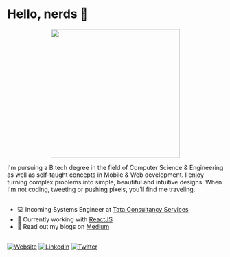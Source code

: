 # Hello, nerds 👋

<div align="center" width="50">
<img src="https://media.giphy.com/media/13GIgrGdslD9oQ/giphy.gif" width="300"/>
</div>

I'm pursuing a B.tech degree in the field of Computer Science & Engineering as well as self-taught concepts in Mobile & Web development. I enjoy turning complex problems into simple, beautiful and intuitive designs. When I'm not coding, tweeting or pushing pixels, you'll find me traveling.

##

- 💻 Incoming Systems Engineer at [Tata Consultancy Services](https://www.tcs.com)
- 🔭 Currently working with [ReactJS](https://reactjs.org) 
- 💬 Read out my blogs on [Medium](https://medium.com/@piyush.sinha24)

##

<a href="http://piyushsinha.online" target="_blank"><img src="https://img.shields.io/badge/Website-piyushsinha.online-brightgreen" alt="Website"></a>
<a href="https://www.linkedin.com/in/devps" target="_blank"><img src="https://img.shields.io/badge/LinkedIn-%230077B5.svg?&style=flat-square&logo=linkedin&logoColor=white" alt="LinkedIn"></a>
<a href="https://twitter.com/devps2020" target="_blank"><img src="https://img.shields.io/twitter/follow/devps2020?label=follow&style=social" alt="Twitter"></a>

